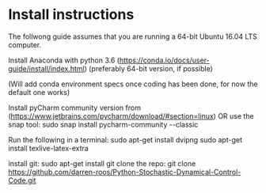 # Install instructions

The follwong guide assumes that you are running a 64-bit Ubuntu 16.04 LTS computer.

Install Anaconda with python 3.6 (https://conda.io/docs/user-guide/install/index.html) (preferably 64-bit version, if possible)

(Will add conda environment specs once coding has been done, for now the default one works)

Install pyCharm community version from (https://www.jetbrains.com/pycharm/download/#section=linux) 
OR use the snap tool: sudo snap install pycharm-community --classic

Run the following in a terminal:
sudo apt-get install dvipng
sudo apt-get install texlive-latex-extra

install git: sudo apt-get install git
clone the repo: git clone https://github.com/darren-roos/Python-Stochastic-Dynamical-Control-Code.git
